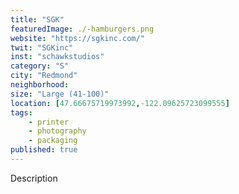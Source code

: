 ```yaml
---
title: "SGK"
featuredImage: ./-hamburgers.png
website: "https://sgkinc.com/"
twit: "SGKinc"
inst: "schawkstudios"
category: "S"
city: "Redmond"
neighborhood:
size: "Large (41-100)"
location: [47.66675719973992,-122.09625723099555]
tags:
    - printer
    - photography
    - packaging
published: true
---
```


Description
